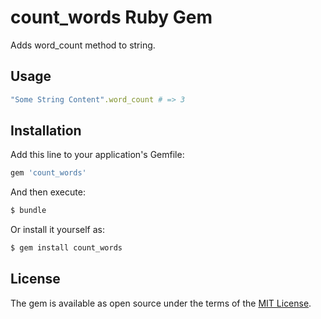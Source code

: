 # count_words Ruby Gem
Adds word_count method to string.

## Usage
```ruby
"Some String Content".word_count # => 3
```

## Installation
Add this line to your application's Gemfile:

```ruby
gem 'count_words'
```

And then execute:
```bash
$ bundle
```

Or install it yourself as:
```bash
$ gem install count_words
```

## License
The gem is available as open source under the terms of the [MIT License](https://opensource.org/licenses/MIT).
